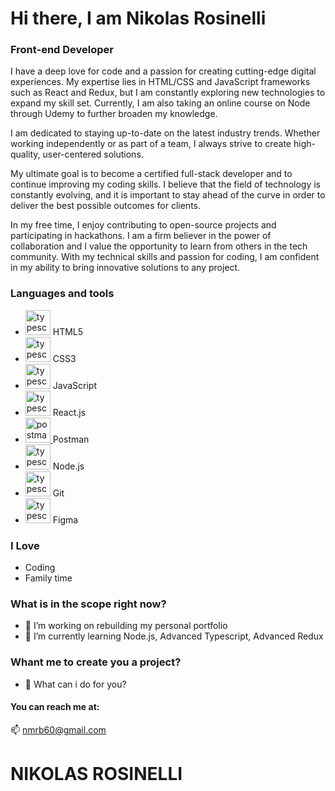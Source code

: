 # Hi there, I am Nikolas Rosinelli
### Front-end Developer 
I have a deep love for code and a passion for creating cutting-edge digital experiences. My expertise lies in HTML/CSS and JavaScript frameworks such as React and Redux, but I am constantly exploring new technologies to expand my skill set. Currently, I am also taking an online course on Node through Udemy to further broaden my knowledge.

I am dedicated to staying up-to-date on the latest industry trends. Whether working independently or as part of a team, I always strive to create high-quality, user-centered solutions.

My ultimate goal is to become a certified full-stack developer and to continue improving my coding skills. I believe that the field of technology is constantly evolving, and it is important to stay ahead of the curve in order to deliver the best possible outcomes for clients.

In my free time, I enjoy contributing to open-source projects and participating in hackathons. I am a firm believer in the power of collaboration and I value the opportunity to learn from others in the tech community. With my technical skills and passion for coding, I am confident in my ability to bring innovative solutions to any project.

### Languages and tools
- <img src="https://cdn.jsdelivr.net/gh/devicons/devicon/icons/html5/html5-plain-wordmark.svg" alt="typescript" width="40" height="40"/> </a>HTML5
- <img src="https://cdn.jsdelivr.net/gh/devicons/devicon/icons/css3/css3-plain-wordmark.svg" alt="typescript" width="40" height="40"/> </a>CSS3
- <img src="https://cdn.jsdelivr.net/gh/devicons/devicon/icons/javascript/javascript-original.svg" alt="typescript" width="40" height="40"/> </a>JavaScript
- <img src="https://cdn.jsdelivr.net/gh/devicons/devicon/icons/react/react-original-wordmark.svg" alt="typescript" width="40" height="40"/> </a>React.js
- <a href="https://postman.com" target="_blank" rel="noreferrer"> <img src="https://www.vectorlogo.zone/logos/getpostman/getpostman-icon.svg" alt="postman" width="40" height="40"/> </a> Postman
- <img src="https://cdn.jsdelivr.net/gh/devicons/devicon/icons/nodejs/nodejs-original.svg" alt="typescript" width="40" height="40"/> </a>Node.js
- <img src="https://user-images.githubusercontent.com/18538595/198822959-4cb3c501-3aa2-4797-a1d1-1163189b0667.svg" alt="typescript" width="40" height="40"/> </a>Git
- <img src="https://cdn.jsdelivr.net/gh/devicons/devicon/icons/figma/figma-original.svg" alt="typescript" width="40" height="40"/> </a>Figma



### I Love
 - Coding
 - Family time
 
### What is in the scope right now?
- 🔭 I’m working on rebuilding my personal portfolio
- 🌱 I’m currently learning Node.js, Advanced Typescript, Advanced Redux

### Whant me to create you a project?
- 💬 What can i do for you?


#### You can reach me at:

📫 nmrb60@gmail.com

# NIKOLAS ROSINELLI 

##
